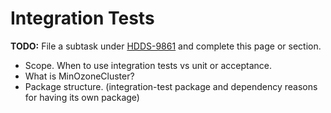 # Integration Tests

**TODO:** File a subtask under [HDDS-9861](https://issues.apache.org/jira/browse/HDDS-9861) and complete this page or section.

- Scope. When to use integration tests vs unit or acceptance.
- What is MinOzoneCluster?
- Package structure. (integration-test package and dependency reasons for having its own package)
